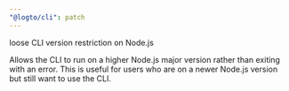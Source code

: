 ```yaml
---
"@logto/cli": patch
---
```


loose CLI version restriction on Node.js

Allows the CLI to run on a higher Node.js major version rather than exiting with an error. This is useful for users who are on a newer Node.js version but still want to use the CLI.
